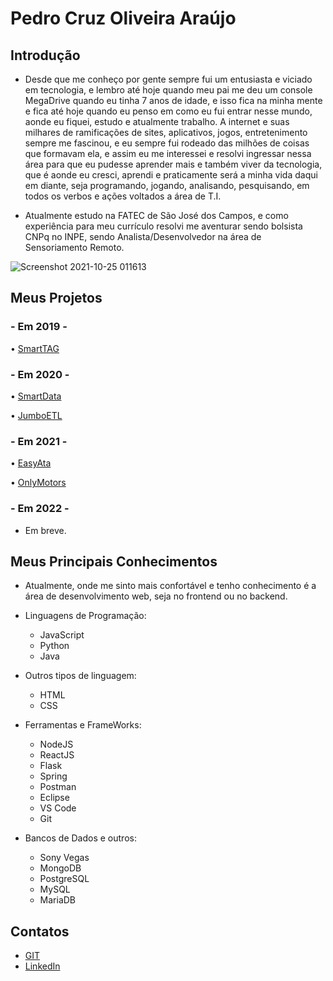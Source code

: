 # Pedro Cruz Oliveira Araújo
## Introdução
- Desde que me conheço por gente sempre fui um entusiasta e viciado em tecnologia, e lembro até hoje quando meu pai me deu um console MegaDrive quando eu tinha 7 anos de idade, e isso fica na minha mente e fica até hoje quando eu penso em como eu fui entrar nesse mundo, aonde eu fiquei, estudo e atualmente trabalho. A internet e suas milhares de ramificações de sites, aplicativos, jogos, entretenimento sempre me fascinou, e eu sempre fui rodeado das milhões de coisas que formavam ela, e assim eu me interessei e resolvi ingressar nessa área para que eu pudesse aprender mais e também viver da tecnologia, que é aonde eu cresci, aprendi e praticamente será a minha vida daqui em diante, seja programando, jogando, analisando, pesquisando, em todos os verbos e ações voltados a área de T.I.

- Atualmente estudo na FATEC de São José dos Campos, e como experiência para meu currículo resolvi me aventurar sendo bolsista CNPq no INPE, sendo Analista/Desenvolvedor na área de Sensoriamento Remoto.

![Screenshot 2021-10-25 011613](https://user-images.githubusercontent.com/56441411/138634543-23cf80bd-4cf9-45c1-9f86-0dc5f345d2e0.jpg)

## Meus Projetos

### - Em 2019 -
• [SmartTAG](https://github.com/PedroCruzADS/PedroCruz-PF/blob/main/API%202019-2.SmartTag.md)

### - Em 2020 -
• [SmartData](https://github.com/PedroCruzADS/PedroCruz-PF/blob/main/API%202020-1.SmartData.md)

• [JumboETL](https://github.com/PedroCruzADS/PedroCruz-PF/blob/main/API%202020-2-JumboETL.md)

### - Em 2021 -
• [EasyAta](https://github.com/PedroCruzADS/PedroCruz-PF/blob/main/API%202021-1-EasyAta.md)

• [OnlyMotors](https://github.com/PedroCruzADS/PedroCruz-PF/blob/main/API%202021-2.OnlyMotors.md)

### - Em 2022 -
- Em breve.

## Meus Principais Conhecimentos
 - Atualmente, onde me sinto mais confortável e tenho conhecimento é a área de desenvolvimento web, seja no frontend ou no backend.

-   Linguagens de Programação:
    -   JavaScript
    -   Python
    -   Java
  -  Outros tipos de linguagem:
      - HTML
      - CSS
-   Ferramentas e FrameWorks:
    - NodeJS
    - ReactJS
    - Flask
    - Spring
    - Postman
    - Eclipse
    - VS Code
    - Git
    
   - Bancos de Dados e outros:
	    - Sony Vegas
	    - MongoDB
	    - PostgreSQL 
	    - MySQL
	    - MariaDB
  
## Contatos
* [GIT](https://github.com/PedroCruzADS)
* [LinkedIn](www.linkedin.com/in/pedro-cruz77)
